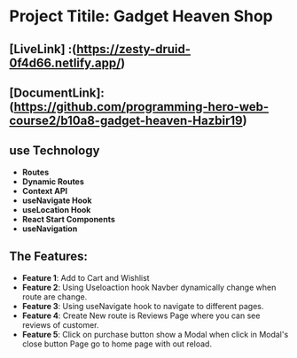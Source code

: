 # Project Titile: Gadget Heaven Shop

## [LiveLink] :(https://zesty-druid-0f4d66.netlify.app/)

## [DocumentLink]: (https://github.com/programming-hero-web-course2/b10a8-gadget-heaven-Hazbir19)

## use Technology

- **Routes**
- **Dynamic Routes**
- **Context API**
- **useNavigate Hook**
- **useLocation Hook**
- **React Start Components**
- **useNavigation**

## The Features:

- **Feature 1**: Add to Cart and Wishlist
- **Feature 2**: Using Useloaction hook Navber dynamically change when route are change.
- **Feature 3**: Using useNavigate hook to navigate to different pages.
- **Feature 4**: Create New route is Reviews Page where you can see reviews of customer.
- **Feature 5**: Click on purchase button show a Modal when click in Modal's close button Page go to home page with out reload.
